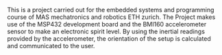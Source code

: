 This is a project carried out for the embedded systems and programming course of MAS mechatronics and robotics ETH zurich.
The Project makes use of the MSP432 development board and the BMI160 accelerometer sensor to make an electronic spirit level. By using the inertial readings provided by the accelerometer, the orientation of the setup is calculated and communicated to the user.
